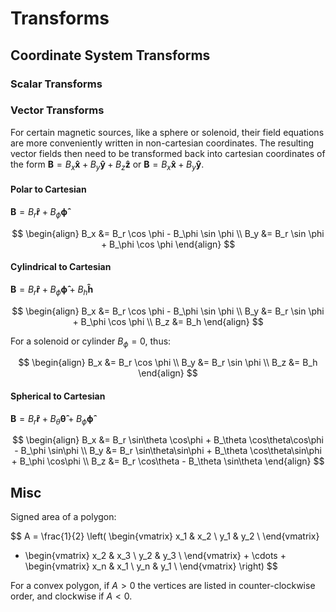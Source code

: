 # Transforms

## Coordinate System Transforms

### Scalar Transforms

### Vector Transforms

For certain magnetic sources, like a sphere or solenoid, their field equations are
more conveniently written in non-cartesian coordinates. The resulting vector fields
then need to be transformed back into cartesian coordinates of the form
$\mathbf{B} = B_x \mathbf{\hat{x}} + B_y \mathbf{\hat{y}} + B_z \mathbf{\hat{z}}$ or $\mathbf{B} = B_x \mathbf{\hat{x}} + B_y \mathbf{\hat{y}}$.

#### Polar to Cartesian

$\mathbf{B} = B_r \mathbf{\hat{r}} + B_\phi \mathbf{\hat{\phi}}$

$$
\begin{align}
B_x &= B_r \cos \phi - B_\phi \sin \phi \\
B_y &= B_r \sin \phi + B_\phi \cos \phi
\end{align}
$$

#### Cylindrical to Cartesian

$\mathbf{B} = B_r \mathbf{\hat{r}} + B_\phi \mathbf{\hat{\phi}} + B_h \mathbf{\hat{h}}$

$$
\begin{align}
B_x &= B_r \cos \phi - B_\phi \sin \phi \\
B_y &= B_r \sin \phi + B_\phi \cos \phi \\
B_z &= B_h
\end{align}
$$

For a solenoid or cylinder $B_\phi = 0$, thus:

$$
\begin{align}
B_x &= B_r \cos \phi \\
B_y &= B_r \sin \phi \\
B_z &= B_h
\end{align}
$$

#### Spherical to Cartesian

$\mathbf{B} = B_r \mathbf{\hat{r}} + B_\theta \mathbf{\hat{\theta}} + B_\phi \mathbf{\hat{\phi}}$

$$
\begin{align}
B_x &= B_r \sin\theta \cos\phi + B_\theta \cos\theta\cos\phi - B_\phi \sin\phi \\
B_y &= B_r \sin\theta\sin\phi + B_\theta \cos\theta\sin\phi + B_\phi \cos\phi  \\
B_z &= B_r \cos\theta - B_\theta \sin\theta
\end{align}
$$


## Misc

Signed area of a polygon:

$$
A = \frac{1}{2} \left(
    \begin{vmatrix}
        x_1 & x_2 \\
        y_1 & y_2  \\
    \end{vmatrix}
   + \begin{vmatrix}
        x_2 & x_3 \\
        y_2 & y_3  \\
    \end{vmatrix}
    + \cdots
    + \begin{vmatrix}
        x_n & x_1 \\
        y_n & y_1  \\
    \end{vmatrix}
   \right)
$$

For a convex polygon, if $A > 0$ the vertices are listed in counter-clockwise order, and clockwise if $A < 0$.
